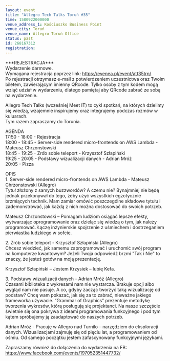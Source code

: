 ```yaml
---
layout: event
title: "Allegro Tech Talks Toruń #35"
time: 1580922000000
venue_address_1: Kościuszko Business Point
venue_city: Toruń
venue_name: Allegro Toruń Office
status: past
id: 268167312
registration: 
---
```


<p>***REJESTRACJA***
  <br/>Wydarzenie darmowe.
  <br/>Wymagana rejestracja poprzez link:
  <a href="https://evenea.pl/event/att35trn/" class="linkified">https://evenea.pl/event/att35trn/</a>
  <br/>Po rejestracji otrzymasz e-mail z potwierdzeniem uczestnictwa oraz Twoim biletem, zawierającym imienny QRcode. Tylko osoby z tym kodem mogą wziąć udział w wydarzeniu, dlatego pamiętaj aby QRcode zabrać ze sobą na wydarzenie.</p>
<p>Allegro Tech Talks (wcześniej Meet IT) to cykl spotkań, na których dzielimy się wiedzą, wzajemnie inspirujemy oraz integrujemy podczas rozmów w kuluarach.
  <br/>Tym razem zapraszamy do Torunia.</p>
<p>AGENDA
  <br/>17:50 - 18:00 - Rejestracja
  <br/>18:00 - 18:45 - Server-side rendered micro-frontends on AWS Lambda - Mateusz Chrzonstowski
  <br/>18:45 - 19:25 - Zrób sobie teleport - Krzysztof Szłapiński
  <br/>19:25 - 20:05 - Podstawy wizualizacji danych - Adrian Mróź
  <br/>20:05 - Pizza</p>
<p>OPIS
  <br/>1. Server-side rendered micro-frontends on AWS Lambda - Mateusz Chrzonstowski (Allegro)
  <br/>Tytuł złożony z samych buzzwordów? A czemu nie? Bynajmniej nie będę jednak przekonywał do tego, żeby użyć wszystkich egzotycznie brzmiących technik. Mam zamiar omówić poszczególne składowe tytułu i zademonstrować, jak każdą z nich można dostosować do
  swoich potrzeb.</p>
<p>Mateusz Chrzonstowski – Pomagam ludziom osiągać lepsze efekty, wytwarzając oprogramowanie oraz dzieląc się wiedzą o tym, jak należy programować. Łączę inżynierskie spojrzenie z uśmiechem i dostrzeganiem pierwiastka ludzkiego w sofcie.</p>
<p>2. Zrób sobie teleport - Krzysztof Szłapiński (Allegro)
  <br/>Chcesz wiedzieć, jak samemu zaprogramować i uruchomić swój program na komputerze kwantowym? Jeżeli Twoja odpowiedź brzmi "Tak i Nie" to znaczy, że jesteś gotów na moją prezentację.</p>
<p>Krzysztof Szłapiński – Jestem Krzysiek – lubię Kefa.</p>
<p>3. Podstawy wizualizacji danych - Adrian Mróź (Allegro)
  <br/>Czasami biblioteka z wykresami nam nie wystarcza. Brakuje opcji albo wygląd nam nie pasuje. A co, gdyby zacząć tworzyć taką wizualizację od podstaw? Chcę wam pokazać, jak się za to zabrać, nieważne jakiego frameworka używacie. “Grammar of Graphics”
  prezentuje metodykę tworzenia wykresów, którą posługują się projektanci. Na nasze szczęście świetnie się ona pokrywa z ideami programowania funkcyjnego i pod tym kątem spróbujemy ją zaadaptować do naszych potrzeb.</p>
<p>Adrian Mróź - Pracuję w Allegro nad Turnilo – narzędziem do eksploracji danych. Wizualizacjami zajmuję się od pięciu lat, a programowaniem od ośmiu. Od samego początku jestem zafascynowany funkcyjnymi językami.</p>
<p>Zapraszamy również do dołączenia do wydarzenia na FB:
  <br/>
  <a href="https://www.facebook.com/events/197052351447732/" class="linkified">https://www.facebook.com/events/197052351447732/</a>
</p>
